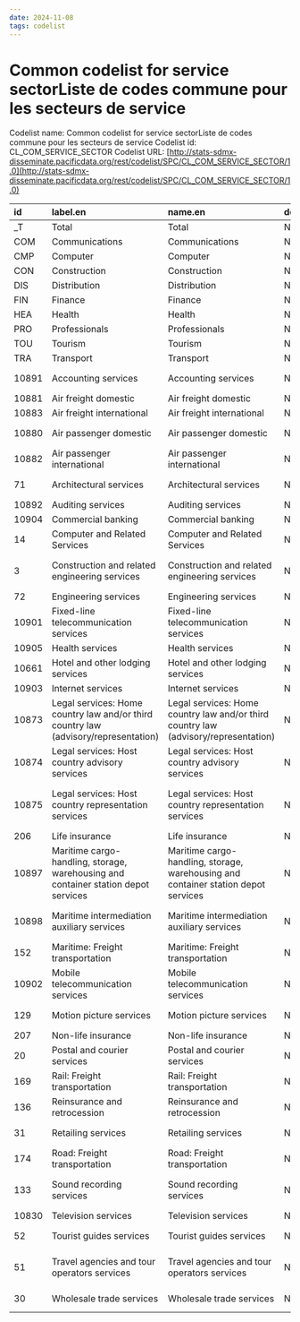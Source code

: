 ```yaml
---
date: 2024-11-08
tags: codelist
---
```


# Common codelist for service sectorListe de codes commune pour les secteurs de service

Codelist name: Common codelist for service sectorListe de codes commune pour les secteurs de service
Codelist id: CL_COM_SERVICE_SECTOR
Codelist URL: [http://stats-sdmx-disseminate.pacificdata.org/rest/codelist/SPC/CL_COM_SERVICE_SECTOR/1.0](http://stats-sdmx-disseminate.pacificdata.org/rest/codelist/SPC/CL_COM_SERVICE_SECTOR/1.0)

|id    |label.en                                                                            |name.en                                                                             |description.en |label.fr                                                                                         |name.fr                                                                                          |description.fr |
|:-----|:-----------------------------------------------------------------------------------|:-----------------------------------------------------------------------------------|:--------------|:------------------------------------------------------------------------------------------------|:------------------------------------------------------------------------------------------------|:--------------|
|_T    |Total                                                                               |Total                                                                               |NA             |Total                                                                                            |Total                                                                                            |NA             |
|COM   |Communications                                                                      |Communications                                                                      |NA             |Communication                                                                                    |Communication                                                                                    |NA             |
|CMP   |Computer                                                                            |Computer                                                                            |NA             |Ordinateur                                                                                       |Ordinateur                                                                                       |NA             |
|CON   |Construction                                                                        |Construction                                                                        |NA             |Construction                                                                                     |Construction                                                                                     |NA             |
|DIS   |Distribution                                                                        |Distribution                                                                        |NA             |Distribution                                                                                     |Distribution                                                                                     |NA             |
|FIN   |Finance                                                                             |Finance                                                                             |NA             |Financier                                                                                        |Financier                                                                                        |NA             |
|HEA   |Health                                                                              |Health                                                                              |NA             |Santé                                                                                            |Santé                                                                                            |NA             |
|PRO   |Professionals                                                                       |Professionals                                                                       |NA             |Professionnel                                                                                    |Professionnel                                                                                    |NA             |
|TOU   |Tourism                                                                             |Tourism                                                                             |NA             |Tourisme                                                                                         |Tourisme                                                                                         |NA             |
|TRA   |Transport                                                                           |Transport                                                                           |NA             |Transport                                                                                        |Transport                                                                                        |NA             |
|10891 |Accounting services                                                                 |Accounting services                                                                 |NA             |Services de comptabilité                                                                         |Services de comptabilité                                                                         |NA             |
|10881 |Air freight domestic                                                                |Air freight domestic                                                                |NA             |Fret aérien domestique                                                                           |Fret aérien domestique                                                                           |NA             |
|10883 |Air freight international                                                           |Air freight international                                                           |NA             |Fret aérien international                                                                        |Fret aérien international                                                                        |NA             |
|10880 |Air passenger domestic                                                              |Air passenger domestic                                                              |NA             |Passager aérien domestique                                                                       |Passager aérien domestique                                                                       |NA             |
|10882 |Air passenger international                                                         |Air passenger international                                                         |NA             |Passager aérien international                                                                    |Passager aérien international                                                                    |NA             |
|71    |Architectural services                                                              |Architectural services                                                              |NA             |Prestations d'architecture                                                                       |Prestations d'architecture                                                                       |NA             |
|10892 |Auditing services                                                                   |Auditing services                                                                   |NA             |Prestations d'audit                                                                              |Prestations d'audit                                                                              |NA             |
|10904 |Commercial banking                                                                  |Commercial banking                                                                  |NA             |Banque commerciale                                                                               |Banque commerciale                                                                               |NA             |
|14    |Computer and Related Services                                                       |Computer and Related Services                                                       |NA             |Services informatiques et services connexes                                                      |Services informatiques et services connexes                                                      |NA             |
|3     |Construction and related engineering services                                       |Construction and related engineering services                                       |NA             |Construction et services d'ingénierie connexes                                                   |Construction et services d'ingénierie connexes                                                   |NA             |
|72    |Engineering services                                                                |Engineering services                                                                |NA             |Services d'ingénierie                                                                            |Services d'ingénierie                                                                            |NA             |
|10901 |Fixed-line telecommunication services                                               |Fixed-line telecommunication services                                               |NA             |Services de télécommunication fixe                                                               |Services de télécommunication fixe                                                               |NA             |
|10905 |Health services                                                                     |Health services                                                                     |NA             |Services de santé                                                                                |Services de santé                                                                                |NA             |
|10661 |Hotel and other lodging services                                                    |Hotel and other lodging services                                                    |NA             |Hôtel et autres services d'hébergement                                                           |Hôtel et autres services d'hébergement                                                           |NA             |
|10903 |Internet services                                                                   |Internet services                                                                   |NA             |Services Internet                                                                                |Services Internet                                                                                |NA             |
|10873 |Legal services: Home country law and/or third country law (advisory/representation) |Legal services: Home country law and/or third country law (advisory/representation) |NA             |Services juridiques : Droit du pays d'origine et/ou droit du pays tiers (conseil/représentation) |Services juridiques : Droit du pays d'origine et/ou droit du pays tiers (conseil/représentation) |NA             |
|10874 |Legal services: Host country advisory services                                      |Legal services: Host country advisory services                                      |NA             |Services juridiques : services consultatifs du pays hôte                                         |Services juridiques : services consultatifs du pays hôte                                         |NA             |
|10875 |Legal services: Host country representation services                                |Legal services: Host country representation services                                |NA             |Services juridiques : services de représentation du pays hôte                                    |Services juridiques : services de représentation du pays hôte                                    |NA             |
|206   |Life insurance                                                                      |Life insurance                                                                      |NA             |Assurance-vie                                                                                    |Assurance-vie                                                                                    |NA             |
|10897 |Maritime cargo-handling, storage, warehousing and container station depot services  |Maritime cargo-handling, storage, warehousing and container station depot services  |NA             |Services de manutention maritime, de stockage, d'entreposage et de dépôt de conteneurs           |Services de manutention maritime, de stockage, d'entreposage et de dépôt de conteneurs           |NA             |
|10898 |Maritime intermediation auxiliary services                                          |Maritime intermediation auxiliary services                                          |NA             |Services auxiliaires d'intermédiation maritime                                                   |Services auxiliaires d'intermédiation maritime                                                   |NA             |
|152   |Maritime: Freight transportation                                                    |Maritime: Freight transportation                                                    |NA             |Maritime : Transport de marchandises                                                             |Maritime : Transport de marchandises                                                             |NA             |
|10902 |Mobile telecommunication services                                                   |Mobile telecommunication services                                                   |NA             |Services de télécommunications mobiles                                                           |Services de télécommunications mobiles                                                           |NA             |
|129   |Motion picture services                                                             |Motion picture services                                                             |NA             |Services cinématographiques                                                                      |Services cinématographiques                                                                      |NA             |
|207   |Non-life insurance                                                                  |Non-life insurance                                                                  |NA             |Assurance non-vie                                                                                |Assurance non-vie                                                                                |NA             |
|20    |Postal and courier services                                                         |Postal and courier services                                                         |NA             |Services postaux et de messagerie                                                                |Services postaux et de messagerie                                                                |NA             |
|169   |Rail: Freight transportation                                                        |Rail: Freight transportation                                                        |NA             |Ferroviaire : transport de marchandises                                                          |Ferroviaire : transport de marchandises                                                          |NA             |
|136   |Reinsurance and retrocession                                                        |Reinsurance and retrocession                                                        |NA             |Réassurance et rétrocession                                                                      |Réassurance et rétrocession                                                                      |NA             |
|31    |Retailing services                                                                  |Retailing services                                                                  |NA             |Services de vente au détail                                                                      |Services de vente au détail                                                                      |NA             |
|174   |Road: Freight transportation                                                        |Road: Freight transportation                                                        |NA             |Route : Transport de marchandises                                                                |Route : Transport de marchandises                                                                |NA             |
|133   |Sound recording services                                                            |Sound recording services                                                            |NA             |Service d'enregistrement sonore                                                                  |Service d'enregistrement sonore                                                                  |NA             |
|10830 |Television services                                                                 |Television services                                                                 |NA             |Services de télévision                                                                           |Services de télévision                                                                           |NA             |
|52    |Tourist guides services                                                             |Tourist guides services                                                             |NA             |Services de guides touristiques                                                                  |Services de guides touristiques                                                                  |NA             |
|51    |Travel agencies and tour operators services                                         |Travel agencies and tour operators services                                         |NA             |Services d'agences de voyages et de voyagistes                                                   |Services d'agences de voyages et de voyagistes                                                   |NA             |
|30    |Wholesale trade services                                                            |Wholesale trade services                                                            |NA             |Services de commerce de gros                                                                     |Services de commerce de gros                                                                     |NA             |
